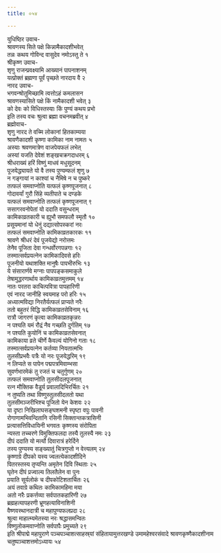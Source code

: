 ```yaml
---
title: ०५४

---
```

युधिष्ठिर उवाच-  
श्रावणस्य सिते पक्षे किन्नामैकादशीभवेत्  
तन्नः कथय गोविन्द वासुदेव नमोऽस्तु ते १  
श्रीकृष्ण उवाच-  
शृणु राजन्प्रवक्ष्यामि आख्यानं पापनाशनम्  
यत्प्रोक्तं ब्रह्मणा पूर्वं पृच्छते नारदाय वै २  
नारद उवाच-  
भगवन्श्रोतुमिच्छामि त्वत्तोऽहं कमलासन  
श्रावणस्यासिते पक्षे किं नामैकादशी भवेत् ३  
को देवः को विधिस्तस्याः किं पुण्यं कथय प्रभो  
इति तस्य वचः श्रुत्वा ब्रह्मा वचनमब्रवीत् ४  
ब्रह्मोवाच-  
शृणु नारद ते वच्मि लोकानां हितकाम्यया  
श्रावणैकादशी कृष्णा कामिका नाम नामतः ५  
अस्याः श्रवणमात्रेण वाजपेयफलं लभेत्  
अस्यां यजति देवेशं शङ्खचक्रगदाधरम् ६  
श्रीधराख्यं हरिं विष्णुं माधवं मधुसूदनम्  
पूजयेद्ध्यायते यो वै तस्य पुण्यम्फलं शृणु ७  
न गङ्गायां न काश्यां च नैमिषे न च पुष्करे  
तत्फलं समवाप्नोति यत्फलं कृष्णपूजनात् ८  
गोदावर्यां गुरौ सिंहे व्यतीपाते च दण्डके  
यत्फलं समवाप्नोति तत्फलं कृष्णपूजनात् ९  
ससागरवनोपेतां यो ददाति वसुन्धराम्  
कामिकाव्रतकारी च ह्युभौ समफलौ स्मृतौ १०  
प्रसूयमानां यो धेनुं दद्यात्सोपस्करां नरः  
तत्फलं समवाप्नोति कामिकाव्रतकारकः ११  
श्रावणे श्रीधरं देवं पूजयेद्यो नरोत्तमः  
तेनैव पूजिता देवा गन्धर्वोरगपन्नगाः १२  
तस्मात्सर्वप्रयत्नेन कामिकादिवसे हरिः  
पूजनीयो यथाशक्ति मानुषैः पापभीरुभिः १३  
ये संसारार्णवे मग्नाः पापपङ्कसमाकुले  
तेषामुद्धरणार्थाय कामिकाव्रतमुत्तमम् १४  
नातः परतरा काचित्पवित्रा पापहारिणी  
एवं नारद जानीहि स्वयमाह परो हरिः १५  
अध्यात्मविद्या निरतैर्यत्फलं प्राप्यते नरैः  
ततो बहुतरं विद्धि कामिकाव्रतसेविनाम् १६  
रात्रौ जागरणं कृत्वा कामिकाव्रतकृन्नरः  
न पश्यति यमं रौद्रं नैव गच्छति दुर्गतिम् १७  
न पश्यति कुयोनिं च कामिकाव्रतसेवनात्  
कामिकाया व्रते चीर्णे कैवल्यं योगिनो गताः १८  
तस्मात्सर्वप्रयत्नेन कर्तव्या नियतात्मभिः  
तुलसीप्रभवैः पत्रैः यो नरः पूजयेद्धरिम् १९  
न लिप्यते स पापेन पद्मपत्रमिवाम्भसा  
सुवर्णभारमेकं तु रजतं च चतुर्गुणम् २०  
तत्फलं समवाप्नोति तुलसीदलपूजनात्  
रत्न मौक्तिक वैडूर्य प्रवालादिभिरर्चितः २१  
न तुष्यति तथा विष्णुस्तुलसीदलतो यथा  
तुलसीमञ्जरीभिश्च पूजितो येन केशवः २२  
या दृष्टा निखिलाघसङ्घशमनी स्पृष्टा वपुः पावनी  
रोगाणामभिवन्दितानि रसिनी सिक्तान्तकत्रासिनी  
प्रत्यासत्तिविधायिनी भगवतः कृष्णस्य संरोपिता  
न्यस्ता तच्चरणे विमुक्तिफलदा तस्यै तुलस्यै नमः २३  
दीपं ददाति यो मर्त्यो दिवारात्रं हरेर्दिने  
तस्य पुण्यस्य सङ्ख्यातुं चित्रगुप्तो न वेत्त्यलम् २४  
कृष्णाग्रे दीपको यस्य ज्वलत्येकादशीदिने  
पितरस्तस्य तृप्यन्ति अमृतेन दिवि स्थिताः २५  
घृतेन दीपं प्रज्वाल्य तिलतैलेन वा पुनः  
प्रयाति सूर्यलोकं च दीपकोटिशतार्चितः २६  
अयं तवाग्रे कथितः कामिकामहिमा मया  
अतो नरैः प्रकर्त्तव्या सर्वपातकहारिणी २७  
ब्रह्महत्यापहरणी भ्रूणहत्याविनाशिनी  
वैष्णवस्थानदात्री च महापुण्यफलप्रदा २८  
श्रुत्वा माहात्म्यमेतस्या नरः श्रद्धासमन्वितः  
विष्णुलोकमवाप्नोति सर्वपापैः प्रमुच्यते २९  
इति श्रीपाद्मे महापुराणे पञ्चपञ्चाशत्साहस्र्यां संहितायामुत्तरखण्डे उमामहेश्वरसंवादे श्रावणकृष्णैकादशीनाम चतुष्पञ्चाशत्तमोऽध्यायः ५४